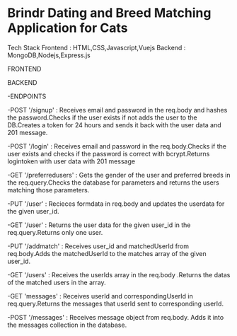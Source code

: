 # Brindr Dating and Breed Matching Application for Cats 


Tech Stack 
    Frontend : HTML,CSS,Javascript,Vuejs
    Backend : MongoDB,Nodejs,Express.js
    
FRONTEND

BACKEND

  -ENDPOINTS
  
  -POST '/signup' : Receives email and password in the req.body and hashes the password.Checks if the user exists if not adds the user to the DB.Creates a token for 24 hours and sends it back with the user data and 201 message.
  
  -POST '/login' : Receives email and password in the req.body.Checks if the user exists and checks if the password is correct with bcrypt.Returns logintoken with user data with 201 message
  
  -GET  '/preferredusers' : Gets the gender of the user and preferred breeds in the req.query.Checks the database for parameters and returns the users matching those parameters.
  
  -PUT  '/user' : Recieces formdata in req.body and updates the userdata for the given user_id.
  
  -GET  '/user' : Returns the user data for the given user_id in the req.query.Returns only one user.
  
  -PUT '/addmatch' : Receives user_id and matchedUserId from req.body.Adds the matchedUserId to the matches array of the given user_id.
  
  -GET '/users' : Receives the userIds array in the req.body .Returns the datas of the matched users in the array.
  
  -GET 'messages' : Receives userId and correspondingUserId in req.query.Returns the messages that userId sent to corresponding userId.
  
  -POST '/messages' : Receives message object from req.body. Adds it into the messages collection in the database.
  
  
